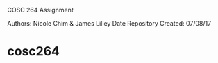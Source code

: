 COSC 264 Assignment

Authors: Nicole Chim & James Lilley
Date Repository Created: 07/08/17
# cosc264
